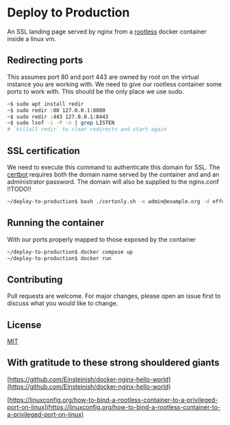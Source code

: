 # Deploy to Production

An SSL landing page served by nginx from a [rootless](https://docs.docker.com/engine/security/rootless/) docker container inside a linux vm.

## Redirecting ports

This assumes port 80 and port 443 are owned by root on the virtual instance you are working with. We need to give our rootless container some ports to work with. This should be the only place we use sudo.

```bash
~$ sudo apt install redir
~$ sudo redir :80 127.0.0.1:8080 
~$ sudo redir :443 127.0.0.1:8443
~$ sudo lsof -i -P -n | grep LISTEN
# `killall redir` to clear redirects and start again
```

## SSL certification 

We need to execute this command to authenticate this domain for SSL. The [certbot](https://certbot.eff.org/) requires both the domain name served by the container and and an administrator password. The domain will also be supplied to the nginx.conf !!TODO!!

```bash
~/deploy-to-production$ bash ./certonly.sh -e admin@example.org -d effortlessactuality.co.uk
```

## Running the container 

With our ports properly mapped to those exposed by the container
```bash
~/deploy-to-production$ docker compose up
~/deploy-to-production$ docker run 
```
## Contributing

Pull requests are welcome. For major changes, please open an issue first
to discuss what you would like to change.


## License

[MIT](https://choosealicense.com/licenses/mit/)

## With gratitude to these strong shouldered giants
[https://github.com/Einsteinish/docker-nginx-hello-world](https://github.com/Einsteinish/docker-nginx-hello-world)

[https://linuxconfig.org/how-to-bind-a-rootless-container-to-a-privileged-port-on-linux](https://linuxconfig.org/how-to-bind-a-rootless-container-to-a-privileged-port-on-linux)
